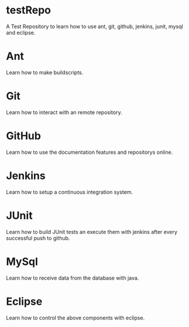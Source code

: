 testRepo
========

A Test Repository to learn how to use ant, git, github, jenkins, junit, mysql and eclipse.

Ant
===

Learn how to make buildscripts.

Git
===

Learn how to interact with an remote repository.

GitHub
======

Learn how to use the documentation features and repositorys online.

Jenkins
=======

Learn how to setup a continuous integration system.

JUnit
=====

Learn how to build JUnit tests an execute them with jenkins after every successful push to github.

MySql
=====

Learn how to receive data from the database with java.

Eclipse
=======

Learn how to control the above components with eclipse.
